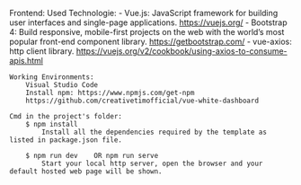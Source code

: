 Frontend:
	Used Technologie:
		- Vue.js: JavaScript framework for building user interfaces and single-page applications.
			https://vuejs.org/
		- Bootstrap 4: Build responsive, mobile-first projects on the web with the world’s most popular front-end component library.
			https://getbootstrap.com/
		- vue-axios: http client library.
			https://vuejs.org/v2/cookbook/using-axios-to-consume-apis.html

	Working Environments: 
		Visual Studio Code
		Install npm: https://www.npmjs.com/get-npm
		https://github.com/creativetimofficial/vue-white-dashboard

	Cmd in the project's folder: 
		$ npm install 
			Install all the dependencies required by the template as listed in package.json file.

		$ npm run dev    OR npm run serve
			Start your local http server, open the browser and your default hosted web page will be shown.

